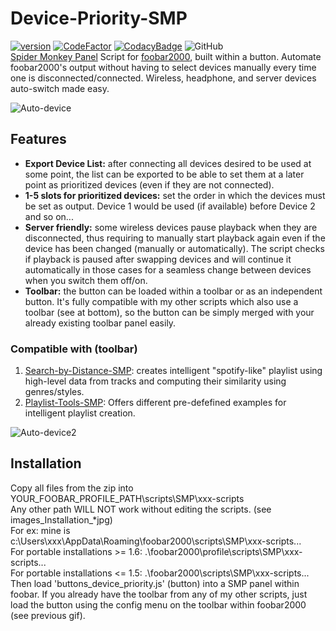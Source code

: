 # Device-Priority-SMP
[![version][version_badge]][changelog]
[![CodeFactor][codefactor_badge]](https://www.codefactor.io/repository/github/regorxxx/Device-Priority-SMP/overview/main)
[![CodacyBadge][codacy_badge]](https://www.codacy.com/gh/regorxxx/Device-Priority-SMP/dashboard?utm_source=github.com&amp;utm_medium=referral&amp;utm_content=regorxxx/Device-Priority-SMP&amp;utm_campaign=Badge_Grade)
![GitHub](https://img.shields.io/github/license/regorxxx/Device-Priority-SMP)  
[Spider Monkey Panel](https://theqwertiest.github.io/foo_spider_monkey_panel) Script for [foobar2000](https://www.foobar2000.org), built within a button. Automate foobar2000's output without having to select devices manually every time one is disconnected/connected. Wireless, headphone, and server devices auto-switch made easy.

![Auto-device](https://user-images.githubusercontent.com/83307074/125860905-3127eee3-5618-4487-a181-b8defbd6031f.gif)

## Features

* **Export Device List:** after connecting all devices desired to be used at some point, the list can be exported to be able to set them at a later point as prioritized devices (even if they are not connected).
* **1-5 slots for prioritized devices:** set the order in which the devices must be set as output. Device 1 would be used (if available) before Device 2 and so on...
* **Server friendly:** some wireless devices pause playback when they are disconnected, thus requiring to manually start playback again even if the device has been changed (manually or automatically). The script checks if playback is paused after swapping devices and will continue it automatically in those cases for a seamless change between devices when you switch them off/on.
* **Toolbar:** the button can be loaded within a toolbar or as an independent button. It's fully compatible with my other scripts which also use a toolbar (see at bottom), so the button can be simply merged with your already existing toolbar panel easily.

### Compatible with (toolbar)
 1. [Search-by-Distance-SMP](https://github.com/regorxxx/Search-by-Distance-SMP): creates intelligent "spotify-like" playlist using high-level data from tracks and computing their similarity using genres/styles.
 2. [Playlist-Tools-SMP](https://github.com/regorxxx/Playlist-Tools-SMP): Offers different pre-defefined examples for intelligent playlist creation.

![Auto-device2](https://user-images.githubusercontent.com/83307074/125861102-9253716b-ded6-41d5-83b5-84664edeb17f.gif)

## Installation
Copy all files from the zip into YOUR_FOOBAR_PROFILE_PATH\scripts\SMP\xxx-scripts  
Any other path WILL NOT work without editing the scripts. (see images\_Installation_*jpg)  
For ex: mine is c:\Users\xxx\AppData\Roaming\foobar2000\scripts\SMP\xxx-scripts\...  
For portable installations >= 1.6: .\foobar2000\profile\scripts\SMP\xxx-scripts\...  
For portable installations <= 1.5: .\foobar2000\scripts\SMP\xxx-scripts\...  
Then load 'buttons_device_priority.js' (button) into a SMP panel within foobar. If you already have the toolbar from any of my other scripts, just load the button using the config menu on the toolbar within foobar2000 (see previous gif).

[changelog]: CHANGELOG.md
[version_badge]: https://img.shields.io/github/release/regorxxx/Device-Priority-SMP.svg
[codacy_badge]: https://api.codacy.com/project/badge/Grade/e04be28637dd40d99fae7bd92f740677
[codefactor_badge]: https://www.codefactor.io/repository/github/regorxxx/Device-Priority-SMP/badge/main
